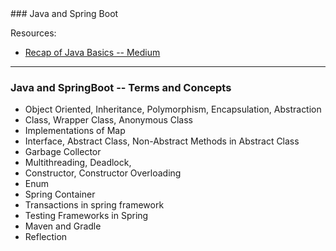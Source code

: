 <section data-markdown>
### Java and Spring Boot

Resources:
* [Recap of Java Basics -- Medium](https://liverungrow.medium.com/recap-on-java-basics-for-coding-interview-df3de58c97fb)

---
### Java and SpringBoot -- Terms and Concepts
* Object Oriented, Inheritance, Polymorphism, Encapsulation, Abstraction
* Class, Wrapper Class, Anonymous Class
* Implementations of Map
* Interface, Abstract Class, Non-Abstract Methods in Abstract Class
* Garbage Collector
* Multithreading, Deadlock, 
* Constructor, Constructor Overloading
* Enum
* Spring Container
* Transactions in spring framework
* Testing Frameworks in Spring
* Maven and Gradle
* Reflection
</section>
